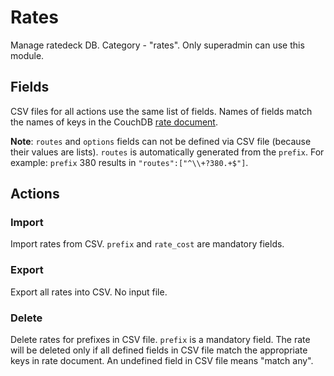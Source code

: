 # Rates

Manage ratedeck DB.
Category - "rates".
Only superadmin can use this module.

## Fields

CSV files for all actions use the same list of fields. Names of fields match the names of keys in the CouchDB [rate document](../../crossbar/doc/rates.md#schema).

**Note**: `routes` and `options` fields can not be defined via CSV file (because their values are lists).
`routes` is automatically generated from the `prefix`. For example: `prefix` 380 results in `"routes":["^\\+?380.+$"]`.

## Actions

### Import

Import rates from CSV.
`prefix` and `rate_cost` are mandatory fields.

### Export

Export all rates into CSV.
No input file.

### Delete

Delete rates for prefixes in CSV file.
`prefix` is a mandatory field.
The rate will be deleted only if all defined fields in CSV file match the appropriate keys in rate document. An undefined field in CSV file means "match any".
